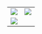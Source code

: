 <table>
  <tr>
    <td>
        <img src="https://github-readme-stats.vercel.app/api?username=Xerxes-cn&count_private=true&show_icons=true&theme=transparent&hide_border=true" />
    </td>
    <td>
        <img src="https://github-readme-stats.vercel.app/api/top-langs/?username=Xerxes-cn&layout=compact&theme=transparent&hide_border=true&size_weight=0.5&count_weight=0.5&exclude_repo=xformers-prebuild-wheels,Isotr0py.github.io" />
    </td>
  </tr>
  <td colspan=2>
        <img src="https://github-profile-trophy.vercel.app/?username=Xerxes-cn&title=-Followers&theme=algolia&no-bg=true&no-frame=true" />
  </td>
</table>

